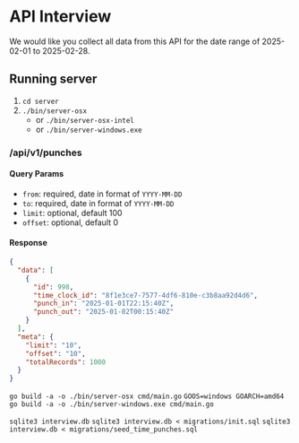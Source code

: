 # API Interview

We would like you collect all data from this API for the date range of 2025-02-01 to 2025-02-28.

## Running server

1. `cd server`
2. `./bin/server-osx`
    - or `./bin/server-osx-intel`
    - or `./bin/server-windows.exe`

### /api/v1/punches

#### Query Params

- `from`: required, date in format of `YYYY-MM-DD`
- `to`: required, date in format of `YYYY-MM-DD`
- `limit`: optional, default 100
- `offset`: optional, default 0

#### Response

```json
{
  "data": [
    {
      "id": 998,
      "time_clock_id": "8f1e3ce7-7577-4df6-810e-c3b8aa92d4d6",
      "punch_in": "2025-01-01T22:15:40Z",
      "punch_out": "2025-01-02T00:15:40Z"
    }
  ],
  "meta": {
    "limit": "10",
    "offset": "10",
    "totalRecords": 1000
  }
}
```

`go build -a -o ./bin/server-osx cmd/main.go`
`GOOS=windows GOARCH=amd64 go build -a -o ./bin/server-windows.exe cmd/main.go`

`sqlite3 interview.db`
`sqlite3 interview.db < migrations/init.sql`
`sqlite3 interview.db < migrations/seed_time_punches.sql`
